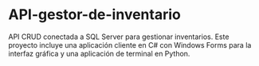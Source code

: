 # API-gestor-de-inventario
API CRUD conectada a SQL Server para gestionar inventarios. Este proyecto incluye una aplicación cliente en C# con Windows Forms para la interfaz gráfica y una aplicación de terminal en Python.
